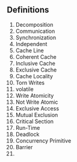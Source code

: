 ## Definitions
1. Decomposition
2. Communication
3. Synchronization
4. Independent
5. Cache Line
6. Coherent Cache
7. Inclusive Cache
8. Exclusive Cache
9. Cache Locality
10. Torn Writes
11. volatile
12. Write Atomicity
13. Not Write Atomic
14. Exclusive Access
15. Mutual Exclusion
16. Critical Section
17. Run-Time
18. Deadlock
19. Concurrency Primitive
20. Barrier
21. 